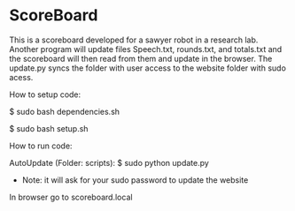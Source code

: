 # ScoreBoard
This is a scoreboard developed for a sawyer robot in a research lab. Another program will update files Speech.txt, rounds.txt, and totals.txt and the scoreboard will then read from them and update in the browser. The update.py syncs the folder with user access to the website folder with sudo acess.

How to setup code:

$ sudo bash dependencies.sh

$ sudo bash setup.sh



How to run code:

AutoUpdate (Folder: scripts):
$ sudo python update.py 

  - Note: it will ask for your sudo password to update the website
  
In browser go to scoreboard.local
